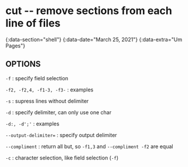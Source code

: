 # cut -- remove sections from each line of files
{:data-section="shell"}
{:data-date="March 25, 2021"}
{:data-extra="Um Pages"}

## OPTIONS

`-f`
: specify field selection

`-f2, -f2,4, -f1-3, -f3-`
: examples

`-s`
: supress lines without delimiter

`-d`
: specify delimiter, can only use one char

`-d:, -d';'`
: examples

`--output-delimiter=`
: specify output delimiter

`--compliment`
: return all but, so `-f1,3` and `--compliment -f2` are equal

`-c`
: character selection, like field selection (`-f`)
